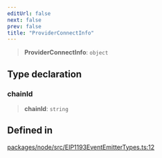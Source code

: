 ```yaml
---
editUrl: false
next: false
prev: false
title: "ProviderConnectInfo"
---
```


> **ProviderConnectInfo**: `object`

## Type declaration

### chainId

> **chainId**: `string`

## Defined in

[packages/node/src/EIP1193EventEmitterTypes.ts:12](https://github.com/qbzzt/tevm-monorepo/blob/main/packages/node/src/EIP1193EventEmitterTypes.ts#L12)
